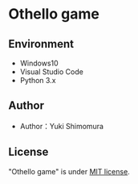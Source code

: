 # Othello game

## Environment

* Windows10
* Visual Studio Code
* Python 3.x

## Author

* Author：Yuki Shimomura

## License

"Othello game" is under [MIT license](https://en.wikipedia.org/wiki/MIT_License).